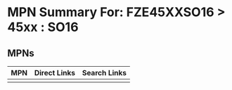 



# MPN Summary For: FZE45XXSO16 > 45xx : SO16

## MPNs
  

|MPN|Direct Links|Search Links|
| :--- | :--- | :--- |
||||
